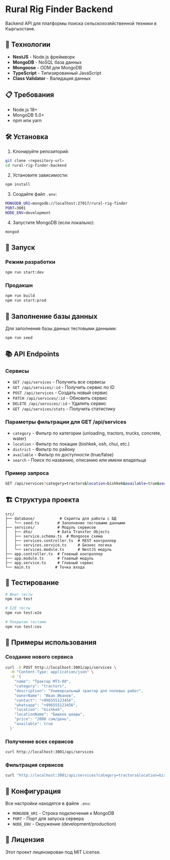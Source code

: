 # Rural Rig Finder Backend

Backend API для платформы поиска сельскохозяйственной техники в Кыргызстане.

## 🚀 Технологии

- **NestJS** - Node.js фреймворк
- **MongoDB** - NoSQL база данных
- **Mongoose** - ODM для MongoDB
- **TypeScript** - Типизированный JavaScript
- **Class Validator** - Валидация данных

## 📋 Требования

- Node.js 18+
- MongoDB 5.0+
- npm или yarn

## 🛠 Установка

1. Клонируйте репозиторий:

```bash
git clone <repository-url>
cd rural-rig-finder-backend
```

2. Установите зависимости:

```bash
npm install
```

3. Создайте файл `.env`:

```bash
MONGODB_URI=mongodb://localhost:27017/rural-rig-finder
PORT=3001
NODE_ENV=development
```

4. Запустите MongoDB (если локально):

```bash
mongod
```

## 🚀 Запуск

### Режим разработки

```bash
npm run start:dev
```

### Продакшн

```bash
npm run build
npm run start:prod
```

## 🌱 Заполнение базы данных

Для заполнения базы данных тестовыми данными:

```bash
npm run seed
```

## 📚 API Endpoints

### Сервисы

- `GET /api/services` - Получить все сервисы
- `GET /api/services/:id` - Получить сервис по ID
- `POST /api/services` - Создать новый сервис
- `PATCH /api/services/:id` - Обновить сервис
- `DELETE /api/services/:id` - Удалить сервис
- `GET /api/services/stats` - Получить статистику

### Параметры фильтрации для GET /api/services

- `category` - Фильтр по категории (unloading, tractors, trucks, concrete, water)
- `location` - Фильтр по локации (bishkek, osh, chui, etc.)
- `district` - Фильтр по району
- `available` - Фильтр по доступности (true/false)
- `search` - Поиск по названию, описанию или имени владельца

### Пример запроса

```bash
GET /api/services?category=tractors&location=bishkek&available=true&search=культиватор
```

## 🏗 Структура проекта

```
src/
├── database/           # Скрипты для работы с БД
│   └── seed.ts        # Заполнение тестовыми данными
├── services/          # Модуль сервисов
│   ├── dto/           # Data Transfer Objects
│   ├── service.schema.ts  # Mongoose схема
│   ├── services.controller.ts  # REST контроллер
│   ├── services.service.ts     # Бизнес логика
│   └── services.module.ts      # NestJS модуль
├── app.controller.ts  # Главный контроллер
├── app.module.ts      # Главный модуль
├── app.service.ts     # Главный сервис
└── main.ts           # Точка входа
```

## 🧪 Тестирование

```bash
# Юнит тесты
npm run test

# E2E тесты
npm run test:e2e

# Покрытие тестами
npm run test:cov
```

## 📝 Примеры использования

### Создание нового сервиса

```bash
curl -X POST http://localhost:3001/api/services \
  -H "Content-Type: application/json" \
  -d '{
    "name": "Трактор МТЗ-80",
    "category": "tractors",
    "description": "Универсальный трактор для полевых работ",
    "ownerName": "Иван Иванов",
    "contact": "+996555123456",
    "whatsapp": "+996555123456",
    "location": "bishkek",
    "locationName": "Бишкек шаары",
    "price": "2000 сом/день",
    "available": true
  }'
```

### Получение всех сервисов

```bash
curl http://localhost:3001/api/services
```

### Фильтрация сервисов

```bash
curl "http://localhost:3001/api/services?category=tractors&location=bishkek"
```

## 🔧 Конфигурация

Все настройки находятся в файле `.env`:

- `MONGODB_URI` - Строка подключения к MongoDB
- `PORT` - Порт для запуска сервера
- `NODE_ENV` - Окружение (development/production)

## 📄 Лицензия

Этот проект лицензирован под MIT License.
